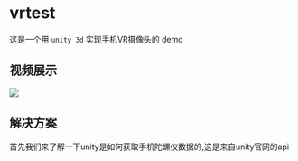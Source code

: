 # vrtest
 这是一个用 `unity 3d` 实现手机VR摄像头的 demo

## 视频展示
![](https://github.com/jiiiimmmmmmm/vrtest/blob/master/展示视频gif.gif)

## 解决方案
 首先我们来了解一下unity是如何获取手机陀螺仪数据的,这是来自unity官网的api
